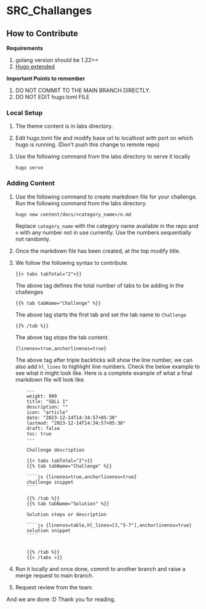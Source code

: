 # SRC_Challanges

## How to Contribute

**Requirements**
1. golang version should be 1.22>=
2. [Hugo extended](https://github.com/gohugoio/hugo/releases)

**Important Points to remember**
1. DO NOT COMMIT TO THE MAIN BRANCH DIRECTLY.
2. DO NOT EDIT hugo.toml FILE

### Local Setup
1. The theme content is in labs directory.
2. Edit hugo.toml file and modify base url to localhost with port on which hugo is running. (Don't push this change to remote repo)
3. Use the following command from the labs directory to serve it locally

    ```
    hugo serve
    ```

### Adding Content
1. Use the following command to create markdown file for your challenge. Run the following command from the labs directory.
    ```
    hugo new content/docs/<category_name>/n.md
    ```
    Replace `category_name` with the category name available in the repo and `n` with any number not in use currently. Use the numbers sequentially not randomly.

2. Once the markdown file has been created, at the top modify title.
3. We follow the following syntax to contribute.
    ```
    {{< tabs tabTotal="2">}}
    ```
    The above tag defines the total number of tabs to be adding in the challenges
    ```
    {{% tab tabName="Challenge" %}}
    ```
    The above tag starts the first tab and set the tab name to `Challenge`
    ```
    {{% /tab %}}
    ```
    The above tag stops the tab content.
    ```
    {linenos=true,anchorlinenos=true}
    ```
    The above tag after triple backticks will show the line number, we can also add `hl_lines` to highlight line numbers. Check the below example to see what it might look like.
    Here is a complete example of what a final markdown file will look like.
    ```
        ---
        weight: 999
        title: "SQLi 1"
        description: ""
        icon: "article"
        date: "2023-12-14T14:34:57+05:30"
        lastmod: "2023-12-14T14:34:57+05:30"
        draft: false
        toc: true
        ---

        Challenge description

        {{< tabs tabTotal="2">}}
        {{% tab tabName="Challenge" %}}

        ````js {linenos=true,anchorlinenos=true}
        challenge snippet
        ````

        {{% /tab %}}
        {{% tab tabName="Solution" %}}

        Solution steps or description

        ````js {linenos=table,hl_lines=[3,"5-7"],anchorlinenos=true}
        solution snippet
        ````


        {{% /tab %}}
        {{< /tabs >}}
    ```

4. Run it locally and once done, commit to another branch and raise a merge request to main branch.
5. Request review from the team.

And we are done :D Thank you for reading.

